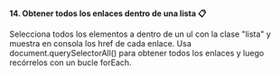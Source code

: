 **14. Obtener todos los enlaces dentro de una lista 📋**

Selecciona todos los elementos a dentro de un ul con la clase "lista" y muestra en consola los href de cada enlace. Usa document.querySelectorAll() para obtener todos los enlaces y luego recórrelos con un bucle forEach.